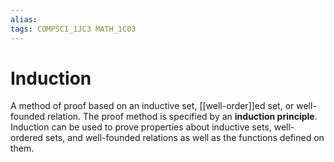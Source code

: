 ```yaml
---
alias:
tags: COMPSCI_1JC3 MATH_1C03
---
```

# Induction
A method of proof based on an inductive set, [[well-order]]ed set, or well-founded relation. The proof method is specified by an **induction principle**. Induction can be used to prove properties about inductive sets, well-ordered sets, and well-founded relations as well as the functions defined on them. 